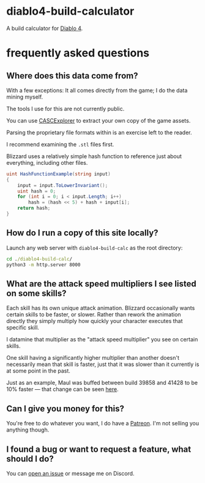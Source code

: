 # diablo4-build-calculator
A build calculator for [Diablo 4](https://diablo4.blizzard.com).

# frequently asked questions

## Where does this data come from?
With a few exceptions: It all comes directly from the game; I do the data mining myself.

The tools I use for this are not currently public.

You can use [CASCExplorer](https://github.com/WoW-Tools/CASCExplorer) to extract your own copy of the game assets.

Parsing the proprietary file formats within is an exercise left to the reader.

I recommend examining the ``.stl`` files first.

Blizzard uses a relatively simple hash function to reference just about everything, including other files.

```cs
uint HashFunctionExample(string input)
{
    input = input.ToLowerInvariant();
    uint hash = 0;
    for (int i = 0; i < input.Length; i++)
        hash = (hash << 5) + hash + input[i];
    return hash;
}
```

## How do I run a copy of this site locally?
Launch any web server with ``diablo4-build-calc`` as the root directory:
```bat
cd ./diablo4-build-calc/
python3 -m http.server 8000
```

## What are the attack speed multipliers I see listed on some skills?
Each skill has its own unique attack animation. Blizzard occasionally wants certain skills to be faster, or slower. Rather than rework the animation directly they simply multiply how quickly your character executes that specific skill.

I datamine that multiplier as the "attack speed multiplier" you see on certain skills.

One skill having a significantly higher multiplier than another doesn't necessarily mean that skill is faster, just that it was slower than it currently is at some point in the past.

Just as an example, Maul was buffed between build 39858 and 41428 to be 10% faster — that change can be seen [here](https://lothrik.github.io/diablo4-build-calc/history/39858-41428.html).

## Can I give you money for this?
You're free to do whatever you want, I do have a [Patreon](https://patreon.com/lothrik). I'm not selling you anything though.

## I found a bug or want to request a feature, what should I do?
You can [open an issue](https://github.com/Lothrik/diablo4-build-calc/issues/new) or message me on Discord.